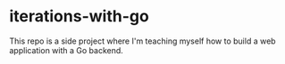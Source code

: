 # iterations-with-go
This repo is a side project where I'm teaching myself how to build a web application with a Go backend. 

